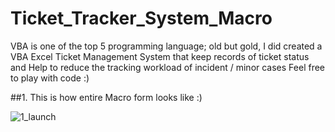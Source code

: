 # Ticket_Tracker_System_Macro
VBA is one of the top 5 programming language; old but gold, I did created a VBA Excel Ticket Management System that keep records of ticket status and Help to reduce the tracking workload of incident / minor cases
Feel free to play with code :)

##1. This is how entire Macro form looks like :)

![1_launch](https://user-images.githubusercontent.com/28630022/126445819-bfe01919-f5d2-451c-b1cc-85db09422f5c.gif)




